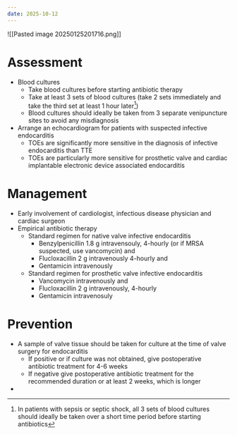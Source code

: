 ```yaml
---
date: 2025-10-12
---
```

![[Pasted image 20250125201716.png]]
# Assessment
- Blood cultures
	- Take blood cultures before starting antibiotic therapy
	- Take at least 3 sets of blood cultures (take 2 sets immediately and take the third set at least 1 hour later[^1])
	- Blood cultures should ideally be taken from 3 separate venipuncture sites to avoid any misdiagnosis
- Arrange an echocardiogram for patients with suspected infective endocarditis
	- TOEs are significantly more sensitive in the diagnosis of infective endocarditis than TTE
	- TOEs are particularly more sensitive for prosthetic valve and cardiac implantable electronic device associated endocarditis
# Management
- Early involvement of cardiologist, infectious disease physician and cardiac surgeon
- Empirical antibiotic therapy
	- Standard regimen for native valve infective endocarditis
		- Benzylpenicillin 1.8 g intravensouly, 4-hourly (or if MRSA suspected, use vancomycin) and
		- Flucloxacillin 2 g intravenously 4-hourly and
		- Gentamicin intravenously
	- Standard regimen for prosthetic valve infective endocarditis
		- Vancomycin intravenously and
		- Flucloxacillin 2 g intravenously, 4-hourly
		- Gentamicin intravenosuly
# Prevention
- A sample of valve tissue should be taken for culture at the time of valve surgery for endocarditis
	- If positive or if culture was not obtained, give postoperative antibiotic treatment for 4-6 weeks
	- If negative give postoperative antibiotic treatment for the recommended duration or at least 2 weeks, which is longer
- 

[^1]: In patients with sepsis or septic shock, all 3 sets of blood cultures should ideally be taken over a short time period before starting antibiotics